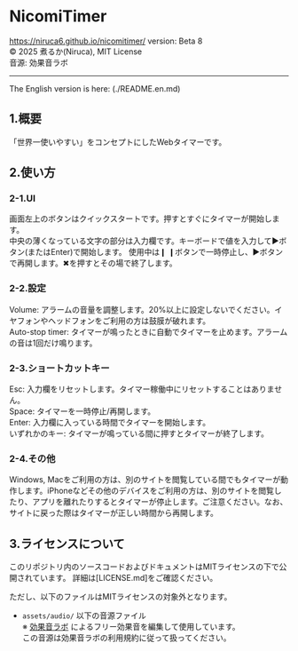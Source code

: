 # NicomiTimer
https://niruca6.github.io/nicomitimer/
version: Beta 8  
©︎ 2025 煮るか(Niruca), MIT License  
音源: 効果音ラボ  
  
  
-------------------------------
The English version is here: (./README.en.md)
## 1.概要
「世界一使いやすい」をコンセプトにしたWebタイマーです。  
  

## 2.使い方
### 2-1.UI
画面左上のボタンはクイックスタートです。押すとすぐにタイマーが開始します。  
中央の薄くなっている文字の部分は入力欄です。キーボードで値を入力して▶︎ボタン(またはEnter)で開始します。
使用中は❙ ❙ボタンで一時停止し、▶︎ボタンで再開します。✖︎を押すとその場で終了します。

### 2-2.設定
Volume: アラームの音量を調整します。20%以上に設定しないでください。イヤフォンやヘッドフォンをご利用の方は鼓膜が破れます。  
Auto-stop timer: タイマーが鳴ったときに自動でタイマーを止めます。アラームの音は1回だけ鳴ります。

### 2-3.ショートカットキー
Esc: 入力欄をリセットします。タイマー稼働中にリセットすることはありません。  
Space: タイマーを一時停止/再開します。  
Enter: 入力欄に入っている時間でタイマーを開始します。  
いずれかのキー: タイマーが鳴っている間に押すとタイマーが終了します。  
  
### 2-4.その他
Windows, Macをご利用の方は、別のサイトを閲覧している間でもタイマーが動作します。iPhoneなどその他のデバイスをご利用の方は、別のサイトを閲覧したり、アプリを離れたりするとタイマーが停止します。ご注意ください。なお、サイトに戻った際はタイマーが正しい時間から再開します。  
  
  
## 3.ライセンスについて
このリポジトリ内のソースコードおよびドキュメントはMITライセンスの下で公開されています。
詳細は[LICENSE.md]をご確認ください。  

ただし、以下のファイルはMITライセンスの対象外となります。
- `assets/audio/` 以下の音源ファイル  
  ※ [効果音ラボ](https://soundeffect-lab.info/) によるフリー効果音を編集して使用しています。  
  この音源は効果音ラボの利用規約に従って扱ってください。
